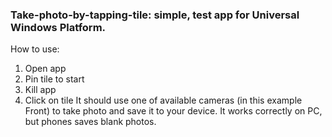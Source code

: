 ### Take-photo-by-tapping-tile: simple, test app for Universal Windows Platform.
How to use:
1. Open app
2. Pin tile to start
3. Kill app
4. Click on tile
It should use one of available cameras (in this example Front) to take photo and save it to your device. It works correctly on PC, but phones saves blank photos.
